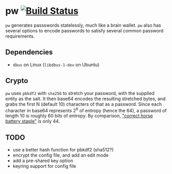 # pw [![Build Status](https://api.travis-ci.org/tych0/pw.svg?branch=master)](https://travis-ci.org/tych0/xcffib)

`pw` generates passswords statelessly, much like a brain wallet. `pw` also has
several options to encode passwords to satisfy several common password
requirements.

## Dependencies

* `dbus` on Linux (`libdbus-1-dev` on Ubuntu)

## Crypto

`pw` uses `pbkdf2` with `sha256` to stretch your password, with the supplied
entity as the salt. It then base64 encodes the resulting stretched bytes, and
grabs the first N (default 10) characters of that as a password. Since each
character in base64 represents 2<sup>6</sup> of entropy (hence the 64), a
password of length 10 is roughly 60 bits of entropy. By comparison, ["correct
horse battery staple"](https://xkcd.com/936/) is only 44.

## TODO

* use a better hash function for pbkdf2 (sha512?)
* encrypt the config file, and add an edit mode
* add a pre-shared key option
* keyring support for config file
